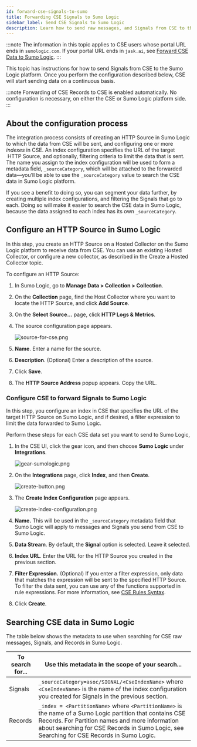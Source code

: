 ```yaml
---
id: forward-cse-signals-to-sumo
title: Forwarding CSE Signals to Sumo Logic
sidebar_label: Send CSE Signals to Sumo Logic
description: Learn how to send raw messages, and Signals from CSE to the Sumo Logic platform.
---
```



:::note
The information in this topic applies to CSE users whose portal URL ends in `sumologic.com`. If your portal URL ends in `jask.ai`, see [Forward CSE Data to Sumo Logic](forward-cse-data-to-sumo.md).
:::

This topic has instructions for how to send Signals from CSE to the Sumo Logic platform. Once you perform the configuration described below, CSE will start sending data on a continuous basis. 

:::note
Forwarding of CSE Records to CSE is enabled automatically. No configuration is necessary, on either the CSE or Sumo Logic platform side.
:::

## About the configuration process

The integration process consists of creating an HTTP Source in Sumo Logic to which the data from CSE will be sent, and configuring one or more *indexes* in CSE. An index configuration specifies the URL of the target  HTTP Source, and optionally, filtering criteria to limit the data that is sent. The name you assign to the index configuration will be used to form a metadata field, `_sourceCategory`, which will be attached to the forwarded data—you’ll be able to use the `_sourceCategory` value to search the CSE data in Sumo Logic platform. 

If you see a benefit to doing so, you can segment your data further, by creating multiple index configurations, and filtering the Signals that go to each. Doing so will make it easier to search the CSE data in Sumo Logic, because the data assigned to each index has its own `_sourceCategory`. 

## Configure an HTTP Source in Sumo Logic 

In this step, you create an HTTP Source on a Hosted Collector on the Sumo Logic platform to receive data from CSE. You can use an existing Hosted Collector, or configure a new collector, as described in the Create a Hosted Collector topic.

To configure an HTTP Source:

1. In Sumo Logic, go to **Manage Data \> Collection \> Collection**. 
1. On the **Collection** page, find the Host Collector where you want to locate the HTTP Source, and click **Add Source**.
1. On the **Select Source…** page, click **HTTP Logs & Metrics**. 
1. The source configuration page appears.

    ![source-for-cse.png](/img/cse/source-for-cse.png)
1. **Name**. Enter a name for the source.  
1. **Description**. (Optional) Enter a description of the source.
1. Click **Save**.
1. The **HTTP Source Address** popup appears. Copy the URL.  

### Configure CSE to forward Signals to Sumo Logic

In this step, you configure an index in CSE that specifies the URL of the target HTTP Source on Sumo Logic, and if desired, a filter expression to limit the data forwarded to Sumo Logic. 

Perform these steps for each CSE data set you want to send to Sumo Logic,

1. In the CSE UI, click the gear icon, and then choose **Sumo Logic** under **Integrations**.

    ![gear-sumologic.png](/img/cse/gear-sumologic.png)
1. On the **Integrations** page, click **Index**, and then **Create**.

    ![create-button.png](/img/cse/create-button.png)
1. The **Create Index Configuration** page appears.

    ![create-index-configuration.png](/img/cse/create-index-configuration.png)
1. **Name.** This will be used in the `_sourceCategory` metadata field that Sumo Logic will apply to messages and Signals you send from CSE to Sumo Logic.
1. **Data Stream**. By default, the **Signal** option is selected. Leave it selected.
1. **Index URL**. Enter the URL for the HTTP Source you created in the previous section.
1. **Filter Expression.** (Optional) If you enter a filter expression, only data that matches the expression will be sent to the specified HTTP Source. To filter the data sent, you can use any of the functions supported in rule expressions. For more information, see [CSE Rules Syntax](../rules/cse-rules-syntax.md).
1. Click **Create**.

## Searching CSE data in Sumo Logic

The table below shows the metadata to use when searching for CSE raw messages, Signals, and Records in Sumo Logic.

| To search for... | Use this metadata in the scope of your search... |
|--|--|
| Signals | `_sourceCategory=asoc/SIGNAL/<CseIndexName>` where `<CseIndexName>` is the name of the index configuration you created for Signals in the previous section. |
| Records | `_index = <PartitionName>` where `<PartitionName>` is the name of a Sumo Logic partition that contains CSE Records. For Partition names and more information about searching for CSE Records in Sumo Logic, see Searching for CSE Records in Sumo Logic. |
 
